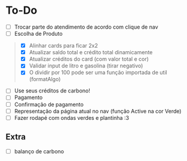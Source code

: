 # To-Do

- [ ] Trocar parte do atendimento de acordo com clique de nav
- [ ] Escolha de Produto
> - [X] Alinhar cards para ficar 2x2
> - [X] Atualizar saldo total e crédito total dinamicamente
> - [X] Atualizar créditos do card (com valor total e cor)
> - [X] Validar input de litro e gasolina (tirar negativo)
> - [X] O dividir por 100 pode ser uma função importada de util (formatAlgo)
- [ ] Use seus créditos de carbono!
- [ ] Pagamento
- [ ] Confirmação de pagamento
- [ ] Representação da página atual no nav (função Active na cor Verde)
- [ ] Fazer rodapé com ondas verdes e plantinha :3

## Extra

- [ ] balanço de carbono
